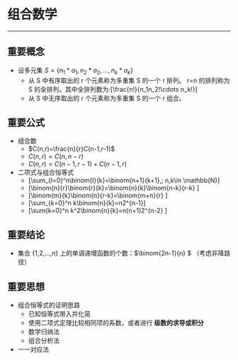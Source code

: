 # 组合数学
---
## 重要概念
* 设多元集 $S=\{n_1*a_1,n_2*a_2, \ldots ,n_k*a_k\}$
    * 从 S 中有序取出的 r 个元素称为多重集 S 的一个 r 排列。 r=n 的排列称为 S 的全排列。其中全排列数为:\[\frac{n!}{n_1n_2!\cdots n_k!}\]
    * 从 S 中无序取出的 r 个元素称为多重集 S 的一个 r 组合。
## 重要公式
* 组合数
    * $C(n,r)=\frac{n}{r}C(n-1,r-1)$
    * $C(n,r)=C(n,n-r)$
    * $C(n,r)=C(n-1,r-1)+C(n-1,r)$
* 二项式与组合恒等式
    * \[\sum_{l=0}^n\binom{l}{k}=\binom{n+1}{k+1},\; n,k\in \mathbb{N}\]
    * \[\binom{n}{r}\binom{r}{k}=\binom{n}{k}\binom{n-k}{r-k} \]
    * \[\binom{m}{k}\binom{n}{r-k}=\binom{m+n}{r} \]
    * \[\sum_{k=0}^n k\binom{n}{k}=n2^{n-1}\]
    * \[\sum{k=0}^n k^2\binom{n}{k}=n(n+1)2^{n-2} \]
## 重要结论
* 集合 {1,2,...,n} 上的单调递增函数的个数：$\binom{2n-1}{n} $ （考虑非降路径）
## 重要思想
* 组合恒等式的证明思路
    * 已知恒等式带入并化简
    * 使用二项式定理比较相同项的系数，或者进行 __级数的求导或积分__
    * 数学归纳法
    * 组合分析法
* 一一对应法